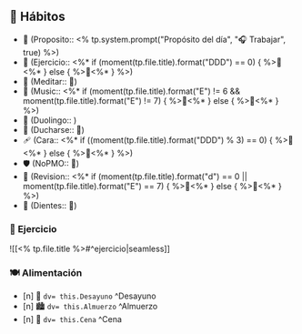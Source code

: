 ## 🔂 Hábitos

- 🏁 (Proposito:: <% tp.system.prompt("Propósito del día", "🎧 Trabajar", true) %>)
- 💪 (Ejercicio:: <%* if (moment(tp.file.title).format("DDD") == 0) { %>💙<%* } else { %>🤍<%* } %>)
- 🧘 (Meditar:: 🤍)
- 🎼 (Music:: <%* if (moment(tp.file.title).format("E") != 6 && moment(tp.file.title).format("E") != 7) { %>💜<%* } else { %>🤍<%* } %>)
- 🦉 (Duolingo:: )
- 🚿 (Ducharse::  🤍)
- 🩹 (Cara:: <%* if ((moment(tp.file.title).format("DDD") % 3) == 0) { %>💜<%* } else { %>🤍<%* } %>) 
- 🛡️ (NoPMO:: 🤍)
- 📅 (Revision:: <%* if (moment(tp.file.title).format("d") == 0 || moment(tp.file.title).format("E") == 7) { %>💜<%* } else { %>🤍<%* } %>)
- 🦷 (Dientes::  🤍)

### 💪 Ejercicio


![[<% tp.file.title %>#^ejercicio|seamless]]


###  🍽️ Alimentación

- [n] 🌄 `dv= this.Desayuno` ^Desayuno
- [n] 🏙️ `dv= this.Almuerzo` ^Almuerzo
- [n] 🌃 `dv= this.Cena` ^Cena